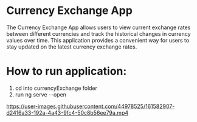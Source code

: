 # Currency Exchange App

The Currency Exchange App allows users to view current exchange rates between different currencies and track the historical changes in currency values over time. This application provides a convenient way for users to stay updated on the latest currency exchange rates.

# How to run application:
1. cd into currencyExchange folder
2. run ng serve --open

https://user-images.githubusercontent.com/44978525/161582907-d2416a33-192a-4a43-9fc4-50c8b56ee79a.mp4
